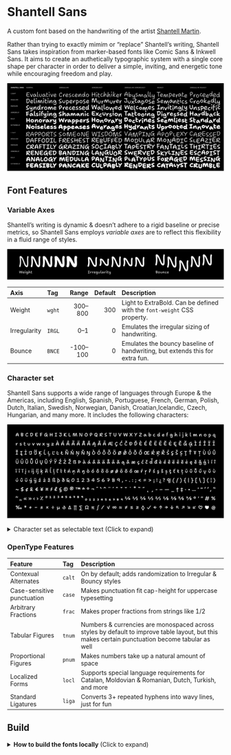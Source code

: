 # Shantell Sans

A custom font based on the handwriting of the artist [Shantell Martin](https://shantellmartin.art/).

Rather than trying to exactly mimim or “replace” Shantell’s writing, Shantell Sans takes inspiration from marker-based fonts like Comic Sans & Inkwell Sans. It aims to create an authetically typographic system with a single core shape per character in order to deliver a simple, inviting, and energetic tone while encouraging freedom and play.

![Font styles in Shantell Sans](specimens/shantell-sans-styles.png)

## Font Features

### Variable Axes

Shantell’s writing is dynamic & doesn’t adhere to a rigid baseline or precise metrics, so Shantell Sans employs *variable axes* are to reflect this flexibility in a fluid range of styles.

![Axes in Shantell Sans](specimens/axes.png)

Axis | Tag | Range | Default | Description
:-- | :-- | --: | --: | :--
Weight | `wght` | 300–800 | 300 | Light to ExtraBold. Can be defined with the `font-weight` CSS property.
Irregularity | `IRGL` | 0–1 | 0 | Emulates the irregular sizing of handwriting.
Bounce | `BNCE` | -100–100 | 0 | Emulates the bouncy baseline of handwriting, but extends this for extra fun.

### Character set

Shantell Sans supports a wide range of languages through Europe & the Americas, including English, Spanish, Portuguese, French, German, Polish, Dutch, Italian, Swedish, Norwegian, Danish, Croatian,Icelandic, Czech, Hungarian, and many more. It includes the following characters:

![Shantell Sans Character Set](specimens/shantell_sans-charset.png)

<details>
<summary>Character set as selectable text (Click to expand)</summary>

A B C D E F G H I J K L M N O P Q R S T U V W X Y Z a b c d e f g h i j k l m n o p q r s t u v w x y z À Á Â Ã Ä Å Ă Ą Ǎ Ā Æ Ç Ć Č Ð Ď È É Ê Ë Ē Ĕ Ė Ę Ě Ğ Ģ Ì Í Î Ï Ī Ĭ Į İ Ĳ Ķ Ĺ Ļ Ľ Ŀ Ł Ñ Ń Ņ Ň Ŋ Ò Ó Ô Õ Ö Ø Ǿ Ō Ŏ Ő Œ Ŕ Ŗ Ř Ś Ş Š Ș Ţ Ť Ŧ Ț Ù Ú Û Ü Ū Ŭ Ů Ű Ų Ǔ Ý Ÿ Ź Ż Ž ẞ Þ à á â ã ä å ā ă ą ǎ æ ç ć č ď đ è é ê ë ē ĕ ė ę ě ğ ģ ì í î ï ī ĭ į ı ĳ ķ ñ ĺ ļ ľ ŀ ł ń ņ ň ŋ ò ó ô õ ö ø ǿ ō ŏ ő œ ŕ ŗ ř ś ş š ș ţ ť ŧ ț ū ŭ ů ű ų ǔ ù ú û ü ý ÿ ź ż ž ß þ ð & 0 1 2 3 4 5 6 7 8 9 , - . : ; < = > ¡ ! ¿ ? ¶ ( / ) { | } [ \ ] ⟨ ¦ ⟩ ~ $ ¢ £ € ¥ ¤ ƒ ℓ § © ® ™ ª º ¬ ¯ ` ^ ¨ ´ ˆ ˇ ˘ ˙ ˚ ˜ ˝ ˛ ¸ ‐ – — _ † ‡ · • … ' " ‘ ’ ‚ “ ” „ « » ‹ › ⁒ ⁰ ¹ ² ³ ⁴ ⁵ ⁶ ⁷ ⁸ ⁹ ₀ ₁ ₂ ₃ ₄ ₅ ₆ ₇ ₈ ₉ ¼ ½ ¾ ⅓ ⅔ ⅛ ⅜ ⅝ ⅞ ° ′ ″ # % ‰ * + − ± × ÷ µ ∂ ∆ ∏ ∑ Ω π ∫ ∕ √ ∞ ≈ ≠ ≤ ≥ ◊ ✓ ← ↑ → ↓ ↖ ↗ ↘ ↙ ♡ ♥ @

</details>

### OpenType Features

Feature | Tag | Description
:-- | :-- | :--
Contexual Alternates | `calt` | On by default; adds randomization to Irregular & Bouncy styles
Case-sensitive punctuation | `case` | Makes punctuation fit cap-height for uppercase typesetting
Arbitrary Fractions | `frac` | Makes proper fractions from strings like 1/2
Tabular Figures | `tnum` | Numbers & currencies are monospaced across styles by default to improve table layout, but this makes certain punctuation become tabular as well
Proportional Figures | `pnum` | Makes numbers take up a natural amount of space
Localized Forms | `locl` | Supports special language requirements for Catalan, Moldovian & Romanian, Dutch, Turkish, and more
Standard Ligatures | `liga` | Converts 3+ repeated hyphens into wavy lines, just for fun

## Build

<details>
<summary><b><!-------->How to build the fonts locally<!--------></b> (Click to expand)</summary>

### Set up requirements

Make a virtual environment:

```bash
python3 -m venv venv
```

Activate venv:

```
source venv/bin/activate
```

Install dependencies:

```bash
pip install -U -r requirements.txt
```

Finally, give the build scripts permission to run:

```bash
chmod +x scripts--build/*.sh
```

Finally, you will also need to separately install [google/woff2](https://github.com/google/woff2) to enable the `woff2_compress` and `woff2_decompress` commands. Open a new terminal session, window, or tab to do this step.

```bash
# 👉 open a new terminal session first, then run this
git clone --recursive https://github.com/google/woff2.git
cd woff2
make clean all
```

### Building the fonts

```bash
source venv/bin/activate # activate venv if not already active
python3 scripts--build/prep-build.py
```

This will prep a folder like `sources/wght_BNCE_IRGL--prepped`. Copy in the designspace, such as `sources/wght_BNCE_IRGL--prepped/shantell_sans-wght_BNCE_IRGL.designspace`.

Build the variable font:

```bash
scripts--build/build-vf.sh
```

Build the static fonts:

```bash
scripts--build/build-static.sh
```

## Release

Update the version number in `version.txt` to the desired next release number, then build fonts.

Then, run this script to create a zipped archive of the fonts folder:

```bash
source venv/bin/activate # activate venv if not already active
scripts--build/make-release.sh
```

</details>
